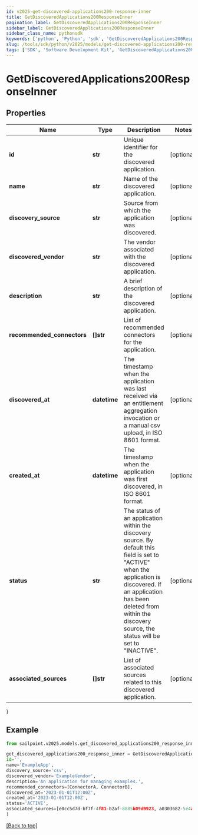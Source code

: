 ```yaml
---
id: v2025-get-discovered-applications200-response-inner
title: GetDiscoveredApplications200ResponseInner
pagination_label: GetDiscoveredApplications200ResponseInner
sidebar_label: GetDiscoveredApplications200ResponseInner
sidebar_class_name: pythonsdk
keywords: ['python', 'Python', 'sdk', 'GetDiscoveredApplications200ResponseInner', 'V2025GetDiscoveredApplications200ResponseInner'] 
slug: /tools/sdk/python/v2025/models/get-discovered-applications200-response-inner
tags: ['SDK', 'Software Development Kit', 'GetDiscoveredApplications200ResponseInner', 'V2025GetDiscoveredApplications200ResponseInner']
---
```


# GetDiscoveredApplications200ResponseInner


## Properties

Name | Type | Description | Notes
------------ | ------------- | ------------- | -------------
**id** | **str** | Unique identifier for the discovered application. | [optional] 
**name** | **str** | Name of the discovered application. | [optional] 
**discovery_source** | **str** | Source from which the application was discovered. | [optional] 
**discovered_vendor** | **str** | The vendor associated with the discovered application. | [optional] 
**description** | **str** | A brief description of the discovered application. | [optional] 
**recommended_connectors** | **[]str** | List of recommended connectors for the application. | [optional] 
**discovered_at** | **datetime** | The timestamp when the application was last received via an entitlement aggregation invocation  or a manual csv upload, in ISO 8601 format. | [optional] 
**created_at** | **datetime** | The timestamp when the application was first discovered, in ISO 8601 format. | [optional] 
**status** | **str** | The status of an application within the discovery source.  By default this field is set to \"ACTIVE\" when the application is discovered.  If an application has been deleted from within the discovery source, the status will be set to \"INACTIVE\". | [optional] 
**associated_sources** | **[]str** | List of associated sources related to this discovered application. | [optional] 
}

## Example

```python
from sailpoint.v2025.models.get_discovered_applications200_response_inner import GetDiscoveredApplications200ResponseInner

get_discovered_applications200_response_inner = GetDiscoveredApplications200ResponseInner(
id='',
name='ExampleApp',
discovery_source='csv',
discovered_vendor='ExampleVendor',
description='An application for managing examples.',
recommended_connectors=[ConnectorA, ConnectorB],
discovered_at='2023-01-01T12:00Z',
created_at='2023-01-01T12:00Z',
status='ACTIVE',
associated_sources=[e0cc5d7d-bf7f-4f81-b2af-8885b09d9923, a0303682-5e4a-44f7-bdc2-6ce6112549c1]
)

```
[[Back to top]](#) 

